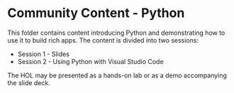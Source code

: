 # Community Content - Python

This folder contains content introducing Python and demonstrating how to use it to build rich apps. The content is divided into two sessions:

- Session 1 - Slides
- Session 2 - Using Python with Visual Studio Code

The HOL may be presented as a hands-on lab or as a demo accompanying the slide deck.